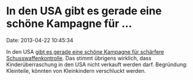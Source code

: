 In den USA gibt es gerade eine schöne Kampagne für \...
=======================================================

Date: 2013-04-22 10:45:34

In den USA [gibt es gerade eine schöne Kampagne für schärfere
Schusswaffenkontrolle](http://momsdemandaction.org/in-the-news/choose-one-little-red-riding-hood-or-an-assault-weapon/).
Das stimmt übrigens wirklich, dass Kinderüberraschung in den USA nicht
verkauft werden darf. Begründung: Kleinteile, könnten von Kleinkindern
verschluckt werden.
